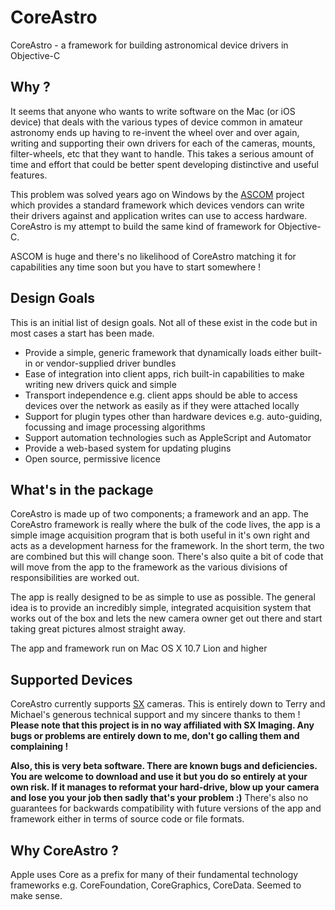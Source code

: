 CoreAstro
=========

CoreAstro - a framework for building astronomical device drivers in Objective-C

Why ?
-----

It seems that anyone who wants to write software on the Mac (or iOS device) that deals with the various types of device common in amateur astronomy ends up having to re-invent the wheel over and over again, writing and supporting their own drivers for each of the cameras, mounts, filter-wheels, etc that they want to handle. This takes a serious amount of time and effort that could be better spent developing distinctive and useful features.

This problem was solved years ago on Windows by the [ASCOM](http://www.ascom-standards.org/) project which provides a standard framework which devices vendors can write their drivers against and application writes can use to access hardware. CoreAstro is my attempt to build the same kind of framework for Objective-C.

ASCOM is huge and there's no likelihood of CoreAstro matching it for capabilities any time soon but you have to start somewhere !

Design Goals
------------

This is an initial list of design goals. Not all of these exist in the code but in most cases a start has been made.

* Provide a simple, generic framework that dynamically loads either built-in or vendor-supplied driver bundles
* Ease of integration into client apps, rich built-in capabilities to make writing new drivers quick and simple
* Transport independence e.g. client apps should be able to access devices over the network as easily as if they were attached locally
* Support for plugin types other than hardware devices e.g. auto-guiding, focussing and image processing algorithms
* Support automation technologies such as AppleScript and Automator
* Provide a web-based system for updating plugins
* Open source, permissive licence

What's in the package
---------------------

CoreAstro is made up of two components; a framework and an app. The CoreAstro framework is really where the bulk of the code lives, the app is a simple image acquisition program that is both useful in it's own right and acts as a development harness for the framework. In the short term, the two are combined but this will change soon. There's also quite a bit of code that will move from the app to the framework as the various divisions of responsibilities are worked out.

The app is really designed to be as simple to use as possible. The general idea is to provide an incredibly simple, integrated acquisition system that works out of the box and lets the new camera owner get out there and start taking great pictures almost straight away.

The app and framework run on Mac OS X 10.7 Lion and higher

Supported Devices
-----------------

CoreAstro currently supports [SX](http://sxccd.com) cameras. This is entirely down to Terry and Michael's generous technical support and my sincere thanks to them ! __Please note that this project is in no way affiliated with SX Imaging. Any bugs or problems are entirely down to me, don't go calling them and complaining !__

__Also, this is very beta software. There are known bugs and deficiencies. You are welcome to download and use it but you do so entirely at your own risk. If it manages to reformat your hard-drive, blow up your camera and lose you your job then sadly that's your problem :)__ There's also no guarantees for backwards compatibility with future versions of the app and framework either in terms of source code or file formats.

Why CoreAstro ?
---------------

Apple uses Core as a prefix for many of their fundamental technology frameworks e.g. CoreFoundation, CoreGraphics, CoreData. Seemed to make sense.